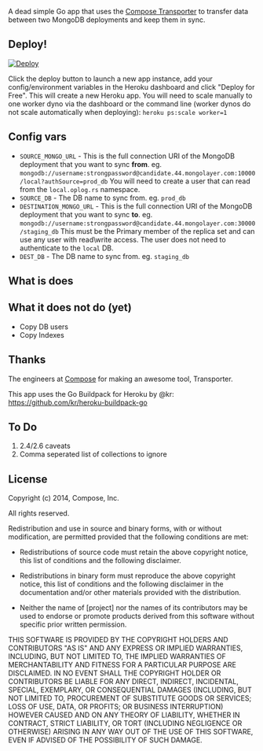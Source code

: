 <!-- ![Mongo Transporter](mongo_transporter.png) -->

A dead simple Go app that uses the [Compose Transporter](https://github.com/compose/transporter) to transfer data between two MongoDB deployments and keep them in sync.

<!--

## What it does

- connect to both the source and the destination and finds the oplog timestamp
- copies unique indexes from source to destination (changing their namespace)
- copies users
- copies all the collections in parallel
- copies non-unique indexes
- tails the oplog from the initial timestamp, and applies the operations in a batch (ignoring a list of blacklisted - - commands, dropDatabase, etc). There is no conflict resolution with Transporter. When writing to the source and the destination, the last write always wins.

-->

## Deploy!

[![Deploy](https://www.herokucdn.com/deploy/button.svg)](https://heroku.com/deploy?template=https://github.com/kylemclaren/mongo-transporter)

Click the deploy button to launch a new app instance, add your config/environment variables in the Heroku dashboard and click "Deploy for Free". This will create a new Heroku app. You will need to scale manually to one worker dyno via the dashboard or the command line (worker dynos do not scale automatically when deploying): `heroku ps:scale worker=1`

## Config vars

- `SOURCE_MONGO_URL` - This is the full connection URI of the MongoDB deployment that you want to sync **from**. eg. `mongodb://username:strongpassword@candidate.44.mongolayer.com:10000/local?authSource=prod_db` You will need to create a user that can read from the `local.oplog.rs` namespace.
- `SOURCE_DB` - The DB name to sync from. eg. `prod_db`
- `DESTINATION_MONGO_URL` - This is the full connection URI of the MongoDB deployment that you want to sync **to**. eg. `mongodb://username:strongpassword@candidate.44.mongolayer.com:30000/staging_db` This must be the Primary member of the replica set and can use any user with read\write access. The user does not need to authenticate to the `local` DB.
- `DEST_DB` - The DB name to sync from. eg. `staging_db`

<!-- Note that the users for both the source and destination deployments must use a user with [oplog access](https://docs.compose.io/common-questions/getting-oplog-access.html). -->

## What is does

## What it does not do (yet)

- Copy DB users
- Copy Indexes

## Thanks

The engineers at [Compose](https:compose.io) for making an awesome tool, Transporter.


This app uses the Go Buildpack for Heroku by @kr: https://github.com/kr/heroku-buildpack-go

## To Do

1. 2.4/2.6 caveats
2. Comma seperated list of collections to ignore

## License

Copyright (c) 2014, Compose, Inc.

All rights reserved.

Redistribution and use in source and binary forms, with or without
modification, are permitted provided that the following conditions are met:

* Redistributions of source code must retain the above copyright notice, this
  list of conditions and the following disclaimer.

* Redistributions in binary form must reproduce the above copyright notice,
  this list of conditions and the following disclaimer in the documentation
  and/or other materials provided with the distribution.

* Neither the name of [project] nor the names of its
  contributors may be used to endorse or promote products derived from
  this software without specific prior written permission.

THIS SOFTWARE IS PROVIDED BY THE COPYRIGHT HOLDERS AND CONTRIBUTORS "AS IS"
AND ANY EXPRESS OR IMPLIED WARRANTIES, INCLUDING, BUT NOT LIMITED TO, THE
IMPLIED WARRANTIES OF MERCHANTABILITY AND FITNESS FOR A PARTICULAR PURPOSE ARE
DISCLAIMED. IN NO EVENT SHALL THE COPYRIGHT HOLDER OR CONTRIBUTORS BE LIABLE
FOR ANY DIRECT, INDIRECT, INCIDENTAL, SPECIAL, EXEMPLARY, OR CONSEQUENTIAL
DAMAGES (INCLUDING, BUT NOT LIMITED TO, PROCUREMENT OF SUBSTITUTE GOODS OR
SERVICES; LOSS OF USE, DATA, OR PROFITS; OR BUSINESS INTERRUPTION) HOWEVER
CAUSED AND ON ANY THEORY OF LIABILITY, WHETHER IN CONTRACT, STRICT LIABILITY,
OR TORT (INCLUDING NEGLIGENCE OR OTHERWISE) ARISING IN ANY WAY OUT OF THE USE
OF THIS SOFTWARE, EVEN IF ADVISED OF THE POSSIBILITY OF SUCH DAMAGE.
